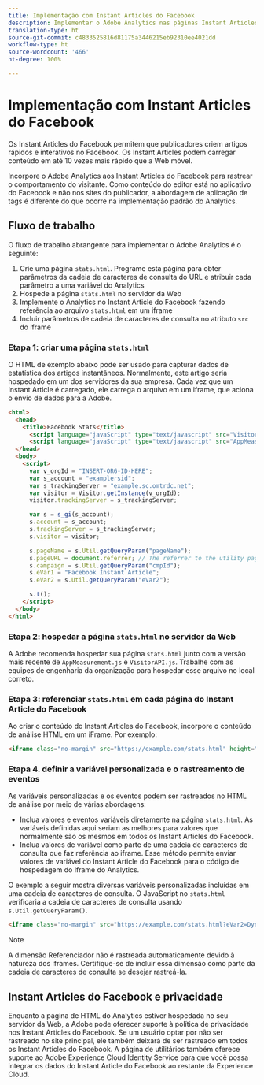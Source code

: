 ```yaml
---
title: Implementação com Instant Articles do Facebook
description: Implementar o Adobe Analytics nas páginas Instant Articles do Facebook.
translation-type: ht
source-git-commit: c4833525816d81175a3446215eb92310ee4021dd
workflow-type: ht
source-wordcount: '466'
ht-degree: 100%

---
```



# Implementação com Instant Articles do Facebook

Os Instant Articles do Facebook permitem que publicadores criem artigos rápidos e interativos no Facebook. Os Instant Articles podem carregar conteúdo em até 10 vezes mais rápido que a Web móvel.

Incorpore o Adobe Analytics aos Instant Articles do Facebook para rastrear o comportamento do visitante. Como conteúdo do editor está no aplicativo do Facebook e não nos sites do publicador, a abordagem de aplicação de tags é diferente do que ocorre na implementação padrão do Analytics.

## Fluxo de trabalho

O fluxo de trabalho abrangente para implementar o Adobe Analytics é o seguinte:

1. Crie uma página `stats.html`. Programe esta página para obter parâmetros da cadeia de caracteres de consulta do URL e atribuir cada parâmetro a uma variável do Analytics
1. Hospede a página `stats.html` no servidor da Web
1. Implemente o Analytics no Instant Article do Facebook fazendo referência ao arquivo `stats.html` em um iframe
1. Incluir parâmetros de cadeia de caracteres de consulta no atributo `src` do iframe

### Etapa 1: criar uma página `stats.html`

O HTML de exemplo abaixo pode ser usado para capturar dados de estatística dos artigos instantâneos. Normalmente, este artigo seria hospedado em um dos servidores da sua empresa. Cada vez que um Instant Article é carregado, ele carrega o arquivo em um iframe, que aciona o envio de dados para a Adobe.

```html
<html>
  <head>
    <title>Facebook Stats</title>
      <script language="javaScript" type="text/javascript" src="VisitorAPI.js"></script>
      <script language="javaScript" type="text/javascript" src="AppMeasurement.js"></script>
  </head>
  <body>
    <script>
      var v_orgId = "INSERT-ORG-ID-HERE";
      var s_account = "examplersid";
      var s_trackingServer = "example.sc.omtrdc.net";
      var visitor = Visitor.getInstance(v_orgId);
      visitor.trackingServer = s_trackingServer;

      var s = s_gi(s_account);
      s.account = s_account;
      s.trackingServer = s_trackingServer;
      s.visitor = visitor;

      s.pageName = s.Util.getQueryParam("pageName");
      s.pageURL = document.referrer; // The referrer to the utility page is the parent frame
      s.campaign = s.Util.getQueryParam("cmpId");
      s.eVar1 = "Facebook Instant Article";
      s.eVar2 = s.Util.getQueryParam("eVar2");

      s.t();
    </script>
  </body>
</html>
```

### Etapa 2: hospedar a página `stats.html` no servidor da Web

A Adobe recomenda hospedar sua página `stats.html` junto com a versão mais recente de `AppMeasurement.js` e `VisitorAPI.js`. Trabalhe com as equipes de engenharia da organização para hospedar esse arquivo no local correto.

### Etapa 3: referenciar `stats.html` em cada página do Instant Article do Facebook

Ao criar o conteúdo do Instant Articles do Facebook, incorpore o conteúdo de análise HTML em um iFrame. Por exemplo:

```html
<iframe class="no-margin" src="https://example.com/stats.html" height="0"></iframe>
```

### Etapa 4. definir a variável personalizada e o rastreamento de eventos

As variáveis personalizadas e os eventos podem ser rastreados no HTML de análise por meio de várias abordagens:

* Inclua valores e eventos variáveis diretamente na página `stats.html`. As variáveis definidas aqui seriam as melhores para valores que normalmente são os mesmos em todos os Instant Articles do Facebook.
* Inclua valores de variável como parte de uma cadeia de caracteres de consulta que faz referência ao iframe. Esse método permite enviar valores de variável do Instant Article do Facebook para o código de hospedagem do iframe do Analytics.

O exemplo a seguir mostra diversas variáveis personalizadas incluídas em uma cadeia de caracteres de consulta. O JavaScript no `stats.html` verificaria a cadeia de caracteres de consulta usando `s.Util.getQueryParam()`.

```html
<iframe class="no-margin" src="https://example.com/stats.html?eVar2=Dynamic%20article%20title&pageName=Example%20article%20name&cmpId=exampleID123" height="0"></iframe>
```

>[!NOTE]
>
>A dimensão Referenciador não é rastreada automaticamente devido à natureza dos iframes. Certifique-se de incluir essa dimensão como parte da cadeia de caracteres de consulta se desejar rastreá-la.

## Instant Articles do Facebook e privacidade

Enquanto a página de HTML do Analytics estiver hospedada no seu servidor da Web, a Adobe pode oferecer suporte à política de privacidade nos Instant Articles do Facebook. Se um usuário optar por não ser rastreado no site principal, ele também deixará de ser rastreado em todos os Instant Articles do Facebook. A página de utilitários também oferece suporte ao Adobe Experience Cloud Identity Service para que você possa integrar os dados do Instant Article do Facebook ao restante da Experience Cloud.
